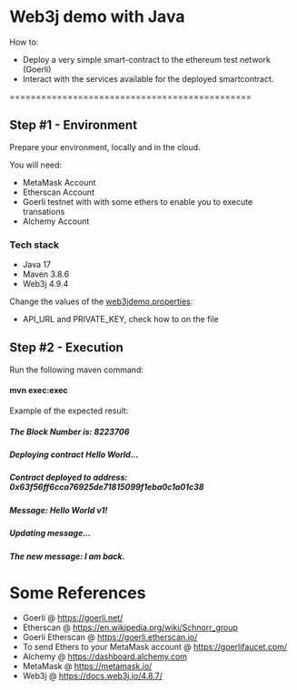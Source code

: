 # Web3j demo with Java
How to:
- Deploy a very simple smart-contract to the ethereum test network (Goerli)
- Interact with the services available for the deployed smartcontract.

==============================================

## Step #1 - Environment
Prepare your environment, locally and in the cloud.

You will need:
- MetaMask Account
- Etherscan Account
- Goerli testnet with with some ethers to enable you to execute transations
- Alchemy Account

### Tech stack
- Java 17
- Maven 3.8.6
- Web3j 4.9.4

Change the values of the [web3jdemo.properties](src/main/resources/web3jdemo.properties):
- API_URL and PRIVATE_KEY, check how to on the file

## Step #2 - Execution
Run the following maven command:
#### mvn exec:exec

Example of the expected result:
##### The Block Number is: 8223706 
##### Deploying contract Hello World...
##### Contract deployed to address: 0x63f56ff6cca76925de71815099f1eba0c1a01c38
##### Message: Hello World v1!
##### Updating message...
##### The new message: I am back.


# Some References

- Goerli @ https://goerli.net/
- Etherscan @ https://en.wikipedia.org/wiki/Schnorr_group
- Goerli Etherscan @ https://goerli.etherscan.io/
- To send Ethers to your MetaMask account @ https://goerlifaucet.com/
- Alchemy @ https://dashboard.alchemy.com
- MetaMask @ https://metamask.io/
- Web3j @ https://docs.web3j.io/4.8.7/
